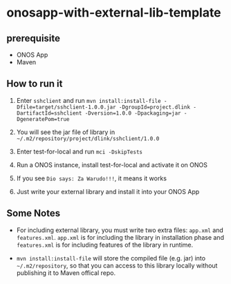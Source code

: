 # onosapp-with-external-lib-template

## prerequisite

* ONOS App
* Maven

## How to run it

1. Enter `sshclient` and run `mvn install:install-file -Dfile=target/sshclient-1.0.0.jar -DgroupId=project.dlink -DartifactId=sshclient -Dversion=1.0.0 -Dpackaging=jar -DgeneratePom=true`

2. You will see the jar file of library in `~/.m2/repository/project/dlink/sshclient/1.0.0`

3. Enter test-for-local and run `mci -DskipTests`

4. Run a ONOS instance, install test-for-local and activate it on ONOS

5. If you see `Dio says: Za Warudo!!!`, it means it works

6. Just write your external library and install it into your ONOS App

## Some Notes

* For including external library, you must write two extra files: `app.xml` and `features.xml`. `app.xml` is for including the library in installation phase and `features.xml` is for including features of the library in runtime.

* `mvn install:install-file` will store the compiled file (e.g. jar) into `~/.m2/repository`, so that you can access to this library locally without publishing it to Maven offical repo.